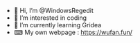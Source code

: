 - 👋 Hi, I’m @WindowsRegedit
- 👀 I’m interested in coding
- 🌱 I’m currently learning Gridea
- ⌨ My own webpage : https://wufan.fun/
<!---
WindowsRegedit/WindowsRegedit is a ✨ special ✨ repository because its `README.md` (this file) appears on your GitHub profile.
You can click the Preview link to take a look at your changes.
--->
